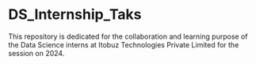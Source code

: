 # DS_Internship_Taks

This repository is dedicated for the collaboration and learning purpose of the Data Science interns at Itobuz Technologies Private Limited for the session on 2024.
